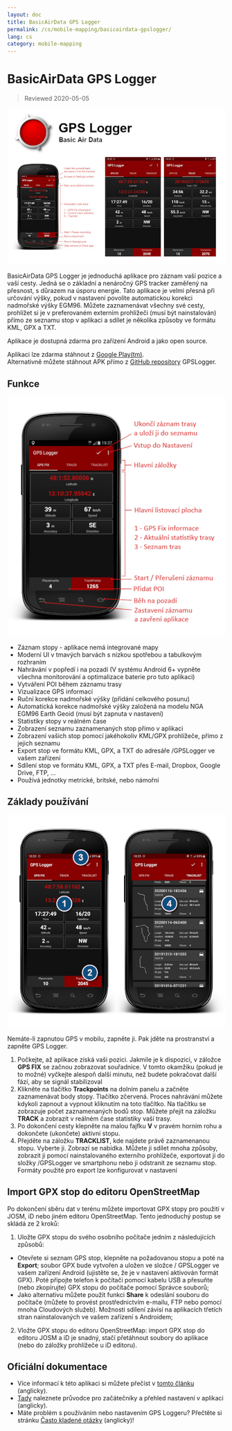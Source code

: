 ```yaml
---
layout: doc
title: BasicAirData GPS Logger
permalink: /cs/mobile-mapping/basicairdata-gpslogger/
lang: cs
category: mobile-mapping
---
```


BasicAirData GPS Logger
=======================

> Reviewed 2020-05-05

![BasicAirData-GPSLogger-002][]

BasicAirData GPS Logger je jednoduchá aplikace pro záznam vaší pozice a vaší cesty. Jedná se o základní a nenáročný GPS tracker zaměřený na přesnost, s důrazem na úsporu energie. Tato aplikace je velmi přesná při určování výšky, pokud v nastavení povolíte automatickou korekci nadmořské výšky EGM96. Můžete zaznamenávat všechny své cesty, prohlížet si je v preferovaném externím prohlížeči (musí být nainstalován) přímo ze seznamu stop v aplikaci a sdílet je několika způsoby ve formátu KML, GPX a TXT.

Aplikace je dostupná zdarma pro zařízení Android a jako open source.

Aplikaci lze zdarma stáhnout z [Google Play(tm)](https://play.google.com/store/apps/details?id=eu.basicairdata.graziano.gpslogger).<br>
Alternativně můžete stáhnout APK přímo z [GitHub repository](https://github.com/BasicAirData/GPSLogger/tree/master/apk) GPSLogger.

Funkce
--------

![BasicAirData-GPSLogger-000][]

* Záznam stopy - aplikace nemá integrované mapy
* Moderní UI v tmavých barvách s nízkou spotřebou a tabulkovým rozhraním
* Nahrávání v popředí i na pozadí (V systému Android 6+ vypněte všechna monitorování a optimalizace baterie pro tuto aplikaci)
* Vytváření POI během záznamu trasy
* Vizualizace GPS informací
* Ruční korekce nadmořské výšky (přidání celkového posunu)
* Automatická korekce nadmořské výšky založená na modelu NGA EGM96 Earth Geoid (musí být zapnuta v nastavení)
* Statistiky stopy v reálném čase
* Zobrazení seznamu zaznamenaných stop přímo v aplikaci
* Zobrazení vašich stop pomocí jakéhokoliv KML/GPX prohlížeče, přímo z jejich seznamu
* Export stop ve formátu KML, GPX, a TXT do adresáře /GPSLogger ve vašem zařízení
* Sdílení stop ve formátu KML, GPX, a TXT přes E-mail, Dropbox, Google Drive, FTP, ...
* Používá jednotky metrické, britské, nebo námořní

Základy používání
-----------

![BasicAirData-GPSLogger-001][]

Nemáte-li zapnutou GPS v mobilu, zapněte ji. Pak jděte na prostranství a zapněte GPS Logger.

1. Počkejte, až aplikace získá vaši pozici. Jakmile je k dispozici, v záložce **GPS FIX** se začnou zobrazovat souřadnice. V tomto okamžiku (pokud je to možné) vyčkejte alespoň další minutu, než budete pokračovat další fází, aby se signál stabilizoval
2. Klikněte na tlačítko **Trackpoints** na dolním panelu a začněte zaznamenávat body stopy. Tlačítko zčervená. Proces nahrávání můžete kdykoli zapnout a vypnout kliknutím na toto tlačítko. Na tlačítku se zobrazuje počet zaznamenaných bodů stop.
Můžete přejít na záložku **TRACK** a zobrazit v reálném čase statistiky vaší trasy.
3. Po dokončení cesty klepněte na malou fajfku **V** v pravém horním rohu a dokončete (ukončete) aktivní stopu.
4. Přejděte na záložku **TRACKLIST**, kde najdete právě zaznamenanou stopu. Vyberte ji. Zobrazí se nabídka. Můžete ji sdílet mnoha způsoby, zobrazit ji pomocí nainstalovaného externího prohlížeče, exportovat ji do složky /GPSLogger ve smartphonu nebo ji odstranit ze seznamu stop. Formáty použité pro export lze konfigurovat v nastavení

Import GPX stop do editoru OpenStreetMap
--------------------------------------------

Po dokončení sběru dat v terénu můžete importovat GPX stopy pro použití v JOSM, iD nebo jiném editoru OpenStreetMap.
Tento jednoduchý postup se skládá ze 2 kroků:

1. Uložte GPX stopu do svého osobního počítače jedním z následujících způsobů:
* Otevřete si seznam GPS stop, klepněte na požadovanou stopu a poté na **Export**; soubor GPX bude vytvořen a uložen ve složce / GPSLogger ve vašem zařízení Android (ujistěte se, že je v nastavení aktivován formát GPX). Poté připojte telefon k počítači pomocí kabelu USB a přesuňte (nebo zkopírujte) GPX stopu do počítače pomocí Správce souborů;
* Jako alternativu můžete použít funkci **Share** k odeslání souboru do počítače (můžete to provést prostřednictvím e-mailu, FTP nebo pomocí mnoha Cloudových služeb). Možnosti sdílení závisí na aplikacích třetích stran nainstalovaných ve vašem zařízení s Androidem;
2. Vložte GPX stopu do editoru OpenStreetMap: import GPX stop do editoru JOSM a iD je snadný, stačí přetáhnout soubory do aplikace (nebo do záložky prohlížeče u iD editoru).

Oficiální dokumentace
----------------------

- Více informací k této aplikaci si můžete přečíst v [tomto článku](http://www.basicairdata.eu/projects/android/android-gps-logger/) (anglicky).<br>
- [Tady](http://www.basicairdata.eu/projects/android/android-gps-logger/getting-started-guide-for-gps-logger/) naleznete průvodce pro začátečníky a přehled nastavení v aplikaci (anglicky).<br>
- Máte problém s používáním nebo nastavením GPS Loggeru? Přečtěte si stránku [Často kladené otázky](https://github.com/BasicAirData/GPSLogger/blob/master/readme.md#frequently-asked-questions) (anglicky)!

[BasicAirData-GPSLogger-002]:  /images/mobile-mapping/basicairdata-gpslogger_002.en.jpg
[BasicAirData-GPSLogger-000]:  /images/mobile-mapping/basicairdata-gpslogger_000.cs.jpg
[BasicAirData-GPSLogger-001]:  /images/mobile-mapping/basicairdata-gpslogger_001.en.jpg